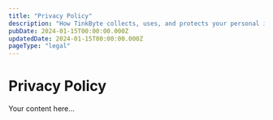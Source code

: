 ```yaml
---
title: "Privacy Policy"
description: "How TinkByte collects, uses, and protects your personal information."
pubDate: 2024-01-15T00:00:00.000Z
updatedDate: 2024-01-15T00:00:00.000Z
pageType: "legal"
---
```


# Privacy Policy

Your content here...